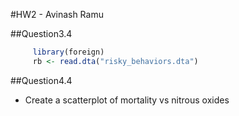 #HW2 - Avinash Ramu

##Question3.4
```R
     library(foreign)
     rb <- read.dta("risky_behaviors.dta")
```
##Question4.4

- Create a scatterplot of mortality vs nitrous oxides
